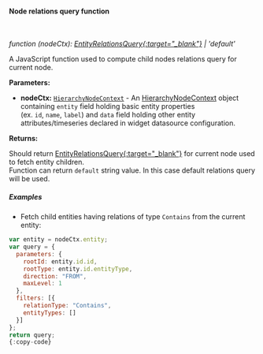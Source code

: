 #### Node relations query function

<div class="divider"></div>
<br/>

*function (nodeCtx): [EntityRelationsQuery{:target="_blank"}](https://github.com/thingsboard/thingsboard/blob/dda61383933cac9aa6821a77ff9b19291e69db9f/ui-ngx/src/app/shared/models/relation.models.ts#L69) | 'default'*

A JavaScript function used to compute child nodes relations query for current node.

**Parameters:**

<ul>
  <li><b>nodeCtx:</b> <code><a href="https://github.com/thingsboard/thingsboard/blob/e264f7b8ddff05bda85c4833bf497f47f447496e/ui-ngx/src/app/modules/home/components/widget/lib/entities-hierarchy-widget.models.ts#L35" target="_blank">HierarchyNodeContext</a></code> - An 
            <a href="https://github.com/thingsboard/thingsboard/blob/e264f7b8ddff05bda85c4833bf497f47f447496e/ui-ngx/src/app/modules/home/components/widget/lib/entities-hierarchy-widget.models.ts#L35" target="_blank">HierarchyNodeContext</a> object
            containing <code>entity</code> field holding basic entity properties <br> (ex. <code>id</code>, <code>name</code>, <code>label</code>) and <code>data</code> field holding other entity attributes/timeseries declared in widget datasource configuration.
   </li>
</ul>

**Returns:**

Should return [EntityRelationsQuery{:target="_blank"}](https://github.com/thingsboard/thingsboard/blob/dda61383933cac9aa6821a77ff9b19291e69db9f/ui-ngx/src/app/shared/models/relation.models.ts#L69) for current node used to fetch entity children.<br>
Function can return `default` string value. In this case default relations query will be used.

<div class="divider"></div>

##### Examples

* Fetch child entities having relations of type `Contains` from the current entity:

```javascript
var entity = nodeCtx.entity;
var query = {
  parameters: {
    rootId: entity.id.id,
    rootType: entity.id.entityType,
    direction: "FROM",
    maxLevel: 1
  },
  filters: [{
    relationType: "Contains",
    entityTypes: []
  }]
};
return query;
{:copy-code}
```

<br>
<br>
